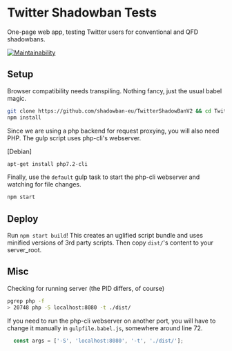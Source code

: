 # Twitter Shadowban Tests

One-page web app, testing Twitter users for conventional and QFD shadowbans.

[![Maintainability](https://api.codeclimate.com/v1/badges/6986eb7e8da272eb9d1f/maintainability)](https://codeclimate.com/github/shadowban-eu/TwitterShadowBanV2/maintainability)

## Setup

Browser compatibility needs transpiling. Nothing fancy, just the usual babel magic.

```bash
git clone https://github.com/shadowban-eu/TwitterShadowBanV2 && cd TwitterShadowBanV2
npm install
```

Since we are using a php backend for request proxying, you will also need PHP.
The gulp script uses php-cli's webserver.

[Debian]
```bash
apt-get install php7.2-cli
```

Finally, use the `default` gulp task to start the php-cli webserver and
watching for file changes.

```bash
npm start
```

## Deploy
Run `npm start build`! This creates an uglified script bundle and uses minified versions of 3rd party scripts.
Then copy `dist/`'s content to your server_root.

## Misc

Checking for running server (the PID differs, of course)
```bash
pgrep php -f
> 20748 php -S localhost:8080 -t ./dist/
```

If you need to run the php-cli webserver on another port, you will have to
change it manually in `gulpfile.babel.js`, somewhere around line 72.

```js
  const args = ['-S', 'localhost:8080', '-t', './dist/'];
```
